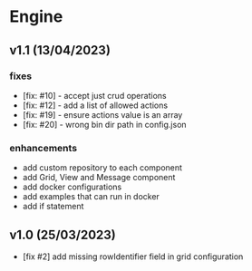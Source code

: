 # Engine

## v1.1 (13/04/2023)

### fixes

 - [fix: #10] - accept just crud operations
 - [fix: #12] - add a list of allowed actions
 - [fix: #19] - ensure actions value is an array
 - [fix: #20] - wrong bin dir path in config.json
 
### enhancements

 - add custom repository to each component
 - add Grid, View and Message component
 - add docker configurations
 - add examples that can run in docker
 - add if statement

## v1.0 (25/03/2023)

 - [fix #2] add missing rowIdentifier field in grid configuration
